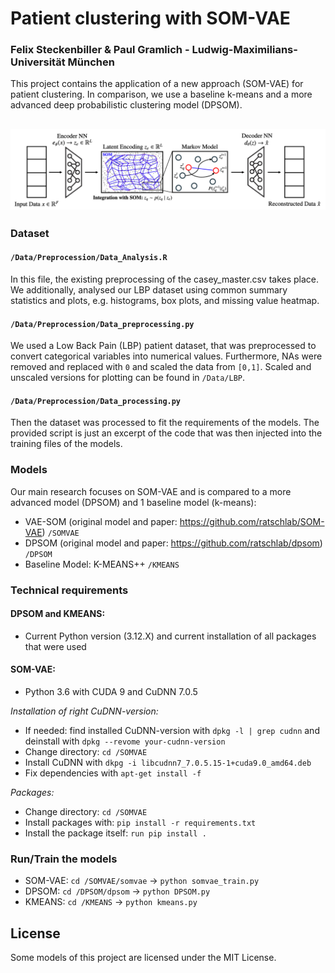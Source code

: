 
# Patient clustering with SOM-VAE
### Felix Steckenbiller & Paul Gramlich - Ludwig-Maximilians-Universität München

This project contains the application of a new approach (SOM-VAE) for patient clustering. In comparison, we use a baseline k-means and a more advanced deep probabilistic clustering model (DPSOM).

![SOM VAE](SOM-VAE/figures/SOM_VAE2.png)
---

### Dataset 

#### `/Data/Preprocession/Data_Analysis.R`
In this file, the existing preprocessing of the casey_master.csv takes place. We additionally, analysed our LBP dataset using common summary statistics and plots, e.g. histograms, box plots, and missing value heatmap.

#### `/Data/Preprocession/Data_preprocessing.py`
We used a Low Back Pain (LBP) patient dataset, that was preprocessed to convert categorical variables into numerical values. 
Furthermore, NAs were removed and replaced with `0` and scaled the data from `[0,1]`.
Scaled and unscaled versions for plotting can be found in `/Data/LBP`.

#### `/Data/Preprocession/Data_processing.py`
Then the dataset was processed to fit the requirements of the models. 
The provided script is just an excerpt of the code that was then injected into the training files of the models.

### Models
Our main research focuses on SOM-VAE and is compared to a more advanced model (DPSOM) and 1 baseline model (k-means): 
* VAE-SOM (original model and paper: https://github.com/ratschlab/SOM-VAE) `/SOMVAE`
* DPSOM (original model and paper: https://github.com/ratschlab/dpsom) `/DPSOM`
* Baseline Model: K-MEANS++ `/KMEANS`

### Technical requirements
#### **DPSOM and KMEANS**: 
* Current Python version (3.12.X) and current installation of all packages that were used

#### **SOM-VAE**: 
* Python 3.6 with CUDA 9 and CuDNN 7.0.5 

*Installation of right CuDNN-version:*
* If needed: find installed CuDNN-version with `dpkg -l | grep cudnn` and deinstall with `dpkg --revome your-cudnn-version`
* Change directory: `cd /SOMVAE`
* Install CuDNN with `dkpg -i libcudnn7_7.0.5.15-1+cuda9.0_amd64.deb`
* Fix dependencies with `apt-get install -f`
  
*Packages:*
* Change directory: `cd /SOMVAE`
* Install packages with: `pip install -r requirements.txt`
* Install the package itself: `run pip install .`

### Run/Train the models
* SOM-VAE: `cd /SOMVAE/somvae` -> `python somvae_train.py`
* DPSOM: `cd /DPSOM/dpsom` -> `python DPSOM.py`
* KMEANS: `cd /KMEANS` -> `python kmeans.py`

## License
Some models of this project are licensed under the MIT License.
